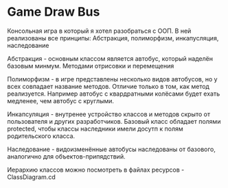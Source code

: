 # Game Draw Bus
Консольная игра в который я хотел разобраться с ООП.
В ней реализованы все принципы: Абстракция, полиморфизм, инкапусляция, наследование

Абстракция - основным классом является автобус, который наделён базовым минмум. Методами отрисовки и перемещения

Полиморфизм - в игре представлены несколько видов автобусов, но у всех совпадает название методов. Отличие только в том, как метод реализуется. Например автобус с квардратными колёсами будет ехать медленее, чем автобус с круглыми.

Инкапсуляция - внутренее устройство классов и методов скрыто от пользователя и других разработчиков. Базовый класс обладает полями protected, чтобы классы наследники имели досутп к полям родительского класса.

Наследование - видоизменённые автобусы наследованы от базового, аналогично для объектов-припядствий.

Иерархию классов можно посмотреть в файлах ресурсов - ClassDiagram.cd